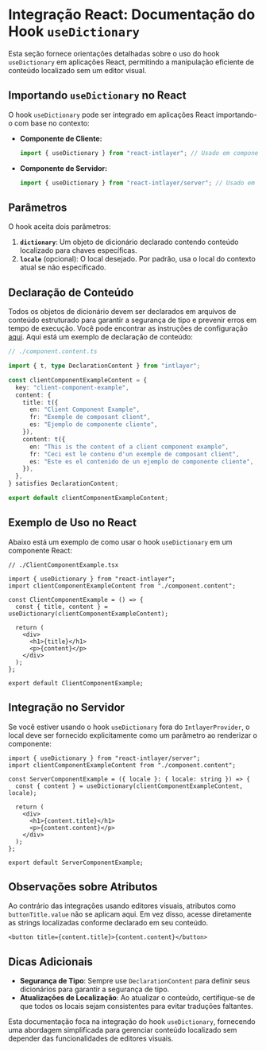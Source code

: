# Integração React: Documentação do Hook `useDictionary`

Esta seção fornece orientações detalhadas sobre o uso do hook `useDictionary` em aplicações React, permitindo a manipulação eficiente de conteúdo localizado sem um editor visual.

## Importando `useDictionary` no React

O hook `useDictionary` pode ser integrado em aplicações React importando-o com base no contexto:

- **Componente de Cliente:**

  ```javascript
  import { useDictionary } from "react-intlayer"; // Usado em componentes React do lado do cliente
  ```

- **Componente de Servidor:**

  ```javascript
  import { useDictionary } from "react-intlayer/server"; // Usado em componentes React do lado do servidor
  ```

## Parâmetros

O hook aceita dois parâmetros:

1. **`dictionary`**: Um objeto de dicionário declarado contendo conteúdo localizado para chaves específicas.
2. **`locale`** (opcional): O local desejado. Por padrão, usa o local do contexto atual se não especificado.

## Declaração de Conteúdo

Todos os objetos de dicionário devem ser declarados em arquivos de conteúdo estruturado para garantir a segurança de tipo e prevenir erros em tempo de execução. Você pode encontrar as instruções de configuração [aqui](https://github.com/aymericzip/intlayer/blob/main/docs/pt/content_declaration/get_started.md). Aqui está um exemplo de declaração de conteúdo:

```typescript
// ./component.content.ts

import { t, type DeclarationContent } from "intlayer";

const clientComponentExampleContent = {
  key: "client-component-example",
  content: {
    title: t({
      en: "Client Component Example",
      fr: "Exemple de composant client",
      es: "Ejemplo de componente cliente",
    }),
    content: t({
      en: "This is the content of a client component example",
      fr: "Ceci est le contenu d'un exemple de composant client",
      es: "Este es el contenido de un ejemplo de componente cliente",
    }),
  },
} satisfies DeclarationContent;

export default clientComponentExampleContent;
```

## Exemplo de Uso no React

Abaixo está um exemplo de como usar o hook `useDictionary` em um componente React:

```tsx
// ./ClientComponentExample.tsx

import { useDictionary } from "react-intlayer";
import clientComponentExampleContent from "./component.content";

const ClientComponentExample = () => {
  const { title, content } = useDictionary(clientComponentExampleContent);

  return (
    <div>
      <h1>{title}</h1>
      <p>{content}</p>
    </div>
  );
};

export default ClientComponentExample;
```

## Integração no Servidor

Se você estiver usando o hook `useDictionary` fora do `IntlayerProvider`, o local deve ser fornecido explicitamente como um parâmetro ao renderizar o componente:

```tsx
import { useDictionary } from "react-intlayer/server";
import clientComponentExampleContent from "./component.content";

const ServerComponentExample = ({ locale }: { locale: string }) => {
  const { content } = useDictionary(clientComponentExampleContent, locale);

  return (
    <div>
      <h1>{content.title}</h1>
      <p>{content.content}</p>
    </div>
  );
};

export default ServerComponentExample;
```

## Observações sobre Atributos

Ao contrário das integrações usando editores visuais, atributos como `buttonTitle.value` não se aplicam aqui. Em vez disso, acesse diretamente as strings localizadas conforme declarado em seu conteúdo.

```tsx
<button title={content.title}>{content.content}</button>
```

## Dicas Adicionais

- **Segurança de Tipo**: Sempre use `DeclarationContent` para definir seus dicionários para garantir a segurança de tipo.
- **Atualizações de Localização**: Ao atualizar o conteúdo, certifique-se de que todos os locais sejam consistentes para evitar traduções faltantes.

Esta documentação foca na integração do hook `useDictionary`, fornecendo uma abordagem simplificada para gerenciar conteúdo localizado sem depender das funcionalidades de editores visuais.
